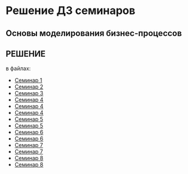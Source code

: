 ﻿# Решение ДЗ семинаров
## Основы моделирования бизнес-процессов


## РЕШЕНИЕ

в файлах:

- [Семинар 1](./seminar1.md)
- [Семинар 2](./seminar2.md)
- [Семинар 3](./decomposition_SC.xlsx)
- [Семинар 4](./seminar4.xlsx)
- [Семинар 4](./seminar4.pdf)
- [Семинар 4](./seminar4.drawio)
- [Семинар 5](./seminar5.pdf)
- [Семинар 5](./seminar5.drawio)
- [Семинар 6](./seminar6.pdf)
- [Семинар 6](./seminar6.drawio)
- [Семинар 7](./seminar7.md)
- [Семинар 7](./seminar7.xlsx)
- [Семинар 8](./seminar8.md)
- [Семинар 8](./seminar8.xlsx)
